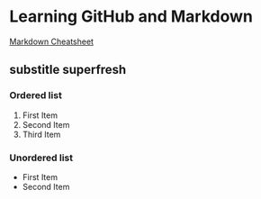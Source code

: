# Learning GitHub and Markdown
[Markdown Cheatsheet](https://www.markdownguide.org/cheat-sheet/)

## substitle superfresh

### Ordered list
1. First Item
2. Second Item
3. Third Item

### Unordered list
- First Item
- Second Item
